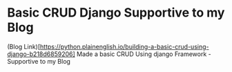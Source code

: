 # Basic CRUD Django Supportive to my Blog
(Blog Link)[https://python.plainenglish.io/building-a-basic-crud-using-django-b218d6859206]
Made a basic CRUD Using django Framework - Supportive to my Blog
